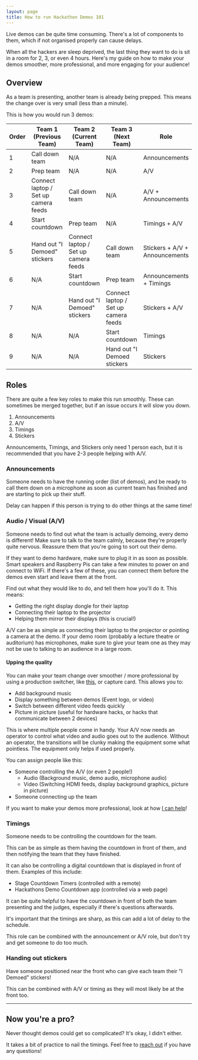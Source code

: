 ```yaml
---
layout: page
title: How to run Hackathon Demos 101
---
```


Live demos can be quite time consuming. There's a lot of components to them, which if not organised properly can cause delays. 

When all the hackers are sleep deprived, the last thing they want to do is sit in a room for 2, 3, or even 4 hours. Here's my guide on how to make your demos smoother, more professional, and more engaging for your audience!

## Overview

As a team is presenting, another team is already being prepped. This means the change over is very small (less than a minute). 

This is how you would run 3 demos:

| Order | Team 1 (Previous Team) | Team 2 (Current Team) | Team 3 (Next Team) |  Role |
|-------|--------------|-------------|-----|------|
| 1 | Call down team | N/A | N/A |  Announcements |
| 2 | Prep team | N/A  | N/A | A/V |
| 3 | Connect laptop / Set up camera feeds | Call down team  | N/A | A/V + Announcements |
| 4 | Start countdown | Prep team | N/A | Timings + A/V |
| 5 | Hand out "I Demoed" stickers | Connect laptop / Set up camera feeds | Call down team | Stickers + A/V + Announcements |
| 6 | N/A | Start countdown | Prep team | Announcements + Timings |
| 7 | N/A | Hand out "I Demoed" stickers | Connect laptop / Set up camera feeds | Stickers + A/V |
| 8 | N/A | N/A | Start countdown | Timings |
| 9 | N/A | N/A | Hand out "I Demoed stickers | Stickers | 


## Roles

There are quite a few key roles to make this run smoothly. These can sometimes be merged together, but if an issue occurs it will slow you down.

1. Announcements
2. A/V
3. Timings
4. Stickers

Announcements, Timings, and Stickers only need 1 person each, but it is recommended that you have 2-3 people helping with A/V.

### Announcements

Someone needs to have the running order (list of demos), and be ready to call them down on a microphone as soon as current team has finished and are starting to pick up their stuff.

Delay can happen if this person is trying to do other things at the same time!

### Audio / Visual (A/V)

Someone needs to find out what the team is actually demoing, every demo is different! Make sure to talk to the team calmly, because they're properly quite nervous. Reassure them that you're going to sort out their demo.

If they want to demo hardware, make sure to plug it in as soon as possible. Smart speakers and Raspberry Pis can take a few minutes to power on and connect to WiFi. If there's a few of these, you can connect them before the demos even start and leave them at the front.

Find out what they would like to do, and tell them how you'll do it. This means:

- Getting the right display dongle for their laptop
- Connecting their laptop to the projector
- Helping them mirror their displays (this is crucial!)

A/V can be as simple as connecting their laptop to the projector or pointing a camera at the demo. If your demo room (probably a lecture theatre or auditorium) has microphones, make sure to give your team one as they may not be use to talking to an audience in a large room.

#### Upping the quality

You can make your team change over smoother / more professional by using a production switcher, like [this](https://www.blackmagicdesign.com/uk/products/atemmini), or capture card. This allows you to:

- Add background music
- Display something between demos (Event logo, or video)
- Switch between different video feeds quickly
- Picture in picture (useful for hardware hacks, or hacks that communicate between 2 devices)

This is where multiple people come in handy. Your A/V now needs an operator to control what video and audio goes out to the audience. Without an operator, the transitions will be clunky making the equipment some what pointless. The equipment only helps if used properly.

You can assign people like this:

- Someone controlling the A/V (or even 2 people!)
  - Audio (Background music, demo audio, microphone audio)
  - Video (Switching HDMI feeds, display background graphics, picture in picture)
- Someone connecting up the team

If you want to make your demos more professional, look at how [I can help](/av)!

### Timings

Someone needs to be controlling the countdown for the team. 

This can be as simple as them having the countdown in front of them, and then notifying the team that they have finished.

It can also be controlling a digital countdown that is displayed in front of them. Examples of this include:

- Stage Countdown Timers (controlled with a remote)
- Hackathons Demo Countdown app (controlled via a web page)

It can be quite helpful to have the countdown in front of both the team presenting and the judges, especially if there's questions afterwards.

It's important that the timings are sharp, as this can add a lot of delay to the schedule.

This role can be combined with the announcement or A/V role, but don't try and get someone to do too much.

### Handing out stickers

Have someone positioned near the front who can give each team their "I Demoed" stickers!

This can be combined with A/V or timing as they will most likely be at the front too.

---

## Now you're a pro?

Never thought demos could get so complicated? It's okay, I didn't either.

It takes a bit of practice to nail the timings. Feel free to [reach out](https://twitter.com/wrussell1999) if you have any questions!
